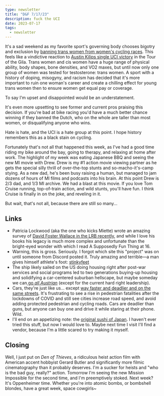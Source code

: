 ```yaml
---
type: newsletter
title: "D&F 7/17/23"
description: fuck the UCI
date: 2023-07-17
tags:
  - newsletter
---
```


It's a sad weekend as my favorite sport's governing body chooses bigotry and exclusion by [banning trans women from women's cycling races](https://www.instagram.com/p/Currp1FrHqE/). This feels like a vindictive reaction to [Austin Kilips single UCI victory](https://www.cyclingnews.com/features/it-is-incredibly-painful-to-be-othered-austin-killips-on-division-debate-and-building-dialogue/) in the Tour of the Gila. Trans women and cis women have a huge range of physical ability, body shapes, bone densities, and VO2 maxes, but until now only one group of women was tested for testosterone: trans women. A sport with a history of doping, misogyny, and racism has decided that it's more important to ruin one woman's career and create a chilling effect for young trans women then to ensure women get equal pay or coverage.

To say I'm upset and disappointed would be an understatement.

It's even more upsetting to see former and current pros praising this decision. If you're bad at bike racing you'd have a much better chance winning if they banned the Dutch, who on the whole are taller than most women, or disqualifying anyone who wins. 

Hate is hate, and the UCI is a hate group at this point. I hope history remembers this as a black stain on cycling.

Fortunately that's not all that happened this week, as I've had a good time riding my bike around the bay, going to therapy, and relaxing at home after work. The highlight of my week was eating Japanese BBQ and seeing the new MI movie with Drew. Drew is my #1 action movie viewing partner as he gets the special silly thrill of over-the-top stunts and so-macho-it's-camp stying. As a new dad, he's been busy raising a human, but managed to jam dozens of hours of MI films and podcasts into his brain. At this point Drew is 2/3 dad, and 1/3 MI archive. We had a blast at this movie. If you love Tom Cruise running, top-of-train action, and wild stunts, you'll have fun. I think Cruise is finally in on the joke, and reveling in it.

But wait, that's not all, because there are still so many...

## Links

- Patricia Lockwood (aka the one who kicks Miette) wrote an amazing survey of [David Foster Wallace in the LRB recently](https://www.lrb.co.uk/the-paper/v45/n14/patricia-lockwood/where-be-your-jibes-now), and while I love his books his legacy is much more complex and unfortunate than the bright-eyed wonder with which I read A Supposedly Fun Thing at 16.
- Warning, this is gross. Seriously. I forgot which site this "project" was on until someone from Discord posted it. Truly amazing and terrible—a man gives himself athlete's foot: [stinkyfeet](https://web.archive.org/web/20010602025144/http://www.thespark.com:80/science/stinkyfeet/)
- The ship likely sailed on the US doing housing right after post-war services and social programs led to two generations buying-up housing and solidifying a car-centered suburban hellscape, but maybe someday we can[ go _all Austrian_](https://web.archive.org/web/20230603154215/https://www.nytimes.com/2023/05/23/magazine/vienna-social-housing.html) (except for the current hard right leadership).
- Cars, they're just like us... except [way faster and deadlier and on the same streets](https://usa.streetsblog.org/2023/06/26/in-the-u-s-drivers-hit-the-deadliest-speeds-in-places-people-walk). It's frustrating to see a rise in pedestrian fatalities after the lockdowns of COVID and still see cities increase road speed, and avoid adding protected pedestrian and cycling roads. Cars are deadlier than guns, but anyone can buy one and drive it while staring at their phone. Wild.
- I'll end on an appetizing note: the [original sushi of Japan](https://www.atlasobscura.com/articles/history-of-sushi). I haven't ever tried this stuff, but now I would love to. Maybe next time I visit I'll find a vendor, because I'm a little scared to try making it myself.

## Closing

Well, I just put on _Den of Thieves_, a ridiculous heist action film with American accent hobbyist Gerard Butler and significantly more filmic cinematography than it probably deserves. I'm a sucker for heists and "who is the bad guy, really?" action. Tomorrow I'm seeing the new Mission Impossible for the second time, and I'm preemptively stoked. Next week? It's Oppenheimer time. Whether you're into atomic bombs, or bombshell blondes, have a great week, space cowgirls~